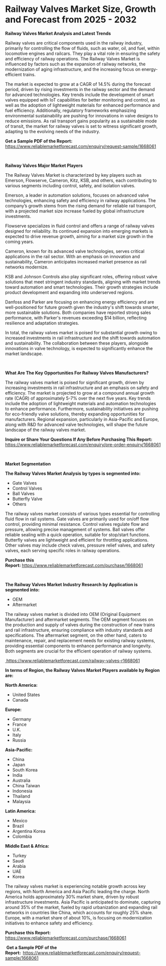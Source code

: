 <p><h1>Railway Valves Market Size, Growth and Forecast from 2025 - 2032</h1></p><p><strong>Railway Valves Market Analysis and Latest Trends</strong></p>
<p><p>Railway valves are critical components used in the railway industry, primarily for controlling the flow of fluids, such as water, oil, and fuel, within locomotive engines and railcars. They play a vital role in ensuring the safety and efficiency of railway operations. The Railway Valves Market is influenced by factors such as the expansion of railway networks, the modernization of aging infrastructure, and the increasing focus on energy-efficient trains.</p><p>The market is expected to grow at a CAGR of 14.5% during the forecast period, driven by rising investments in the railway sector and the demand for advanced technologies. Key trends include the development of smart valves equipped with IoT capabilities for better monitoring and control, as well as the adoption of lightweight materials for enhanced performance and fuel efficiency. Additionally, regulatory frameworks emphasizing environmental sustainability are pushing for innovations in valve designs to reduce emissions. As rail transport gains popularity as a sustainable mode of transit, the market for railway valves is set to witness significant growth, adapting to the evolving needs of the industry.</p></p>
<p><strong>Get a Sample PDF of the Report:&nbsp;</strong> <a href="https://www.reliablemarketforecast.com/enquiry/request-sample/1668061?utm_campaign=3559&utm_medium=2&utm_source=Github&utm_content=ia&utm_term=19042025&utm_id=railway-valves">https://www.reliablemarketforecast.com/enquiry/request-sample/1668061</a></p>
<p>&nbsp;</p>
<p><strong>Railway Valves Major Market Players</strong></p>
<p><p>The Railway Valves Market is characterized by key players such as Emerson, Flowserve, Cameron, Kitz, KSB, and others, each contributing to various segments including control, safety, and isolation valves. </p><p>Emerson, a leader in automation solutions, focuses on advanced valve technologies, enhancing safety and efficiency in railway applications. The company’s growth stems from the rising demand for reliable rail transport, with a projected market size increase fueled by global infrastructure investments.</p><p>Flowserve specializes in fluid control and offers a range of railway valves designed for reliability. Its continued expansion into emerging markets is expected to drive revenue growth, aiming for a market size growth in the coming years.</p><p>Cameron, known for its advanced valve technologies, serves critical applications in the rail sector. With an emphasis on innovation and sustainability, Cameron anticipates increased market presence as rail networks modernize.</p><p>KSB and Johnson Controls also play significant roles, offering robust valve solutions that meet stringent industry standards, aligning with market trends toward automation and smart technologies. Their growth strategies include product development and expanding into underserved regions.</p><p>Danfoss and Parker are focusing on enhancing energy efficiency and are well-positioned for future growth given the industry's shift towards smarter, more sustainable solutions. Both companies have reported strong sales performance, with Parker's revenues exceeding $14 billion, reflecting resilience and adaptation strategies.</p><p>In total, the railway valves market is poised for substantial growth owing to increased investments in rail infrastructure and the shift towards automation and sustainability. The collaboration between these players, alongside innovations in valve technology, is expected to significantly enhance the market landscape.</p></p>
<p>&nbsp;</p>
<p><strong>What Are The Key Opportunities For Railway Valves Manufacturers?</strong></p>
<p><p>The railway valves market is poised for significant growth, driven by increasing investments in rail infrastructure and an emphasis on safety and efficiency. The market is projected to grow at a compound annual growth rate (CAGR) of approximately 5-7% over the next five years. Key trends include the adoption of lightweight materials and automation technologies to enhance performance. Furthermore, sustainability initiatives are pushing for eco-friendly valve solutions, thereby expanding opportunities for manufacturers. Regional expansion, particularly in Asia-Pacific and Europe, along with R&D for advanced valve technologies, will shape the future landscape of the railway valves market.</p></p>
<p><strong>Inquire or Share Your Questions If Any Before Purchasing This Report:</strong> <a href="https://www.reliablemarketforecast.com/enquiry/pre-order-enquiry/1668061?utm_campaign=3559&utm_medium=2&utm_source=Github&utm_content=ia&utm_term=19042025&utm_id=railway-valves">https://www.reliablemarketforecast.com/enquiry/pre-order-enquiry/1668061</a></p>
<p>&nbsp;</p>
<p><strong>Market Segmentation</strong></p>
<p><strong>The Railway Valves Market Analysis by types is segmented into:</strong></p>
<p><ul><li>Gate Valves</li><li>Control Valves</li><li>Ball Valves</li><li>Butterfly Valve</li><li>Others</li></ul></p>
<p><p>The railway valves market consists of various types essential for controlling fluid flow in rail systems. Gate valves are primarily used for on/off flow control, providing minimal resistance. Control valves regulate flow and pressure, allowing precise management of systems. Ball valves offer reliable sealing with a quick operation, suitable for stop/start functions. Butterfly valves are lightweight and efficient for throttling applications. Other valves may include check valves, pressure relief valves, and safety valves, each serving specific roles in railway operations.</p></p>
<p><strong>Purchase this Report:&nbsp;</strong><a href="https://www.reliablemarketforecast.com/purchase/1668061?utm_campaign=3559&utm_medium=2&utm_source=Github&utm_content=ia&utm_term=19042025&utm_id=railway-valves">https://www.reliablemarketforecast.com/purchase/1668061</a></p>
<p>&nbsp;</p>
<p><strong>The Railway Valves Market Industry Research by Application is segmented into:</strong></p>
<p><ul><li>OEM</li><li>Aftermarket</li></ul></p>
<p><p>The railway valves market is divided into OEM (Original Equipment Manufacturer) and aftermarket segments. The OEM segment focuses on the production and supply of valves during the construction of new trains and rail infrastructure, ensuring compliance with industry standards and specifications. The aftermarket segment, on the other hand, caters to maintenance, repair, and replacement needs for existing railway systems, providing essential components to enhance performance and longevity. Both segments are crucial for the efficient operation of railway systems.</p></p>
<p><a href="https://www.reliablemarketforecast.com/railway-valves-r1668061?utm_campaign=3559&utm_medium=2&utm_source=Github&utm_content=ia&utm_term=19042025&utm_id=railway-valves">&nbsp;https://www.reliablemarketforecast.com/railway-valves-r1668061</a></p>
<p><strong>In terms of Region, the Railway Valves Market Players available by Region are:</strong></p>
<p>
    <p> <strong> North America: </strong>
        <ul>
            <li>United States</li>
            <li>Canada</li>
        </ul>
        </p> 
    <p> <strong> Europe: </strong>
        <ul>
            <li>Germany</li>
            <li>France</li>
            <li>U.K.</li>
            <li>Italy</li>
            <li>Russia</li>
        </ul>
        </p> 
    <p> <strong> Asia-Pacific: </strong>
        <ul>
            <li>China</li>
            <li>Japan</li>
            <li>South Korea</li>
            <li>India</li>
            <li>Australia</li>
            <li>China Taiwan</li>
            <li>Indonesia</li>
            <li>Thailand</li>
            <li>Malaysia</li>
        </ul>
        </p> 
    <p> <strong> Latin America: </strong>
        <ul>
            <li>Mexico</li>
            <li>Brazil</li>
            <li>Argentina Korea</li>
            <li>Colombia</li>
        </ul>
        </p> 
    <p> <strong> Middle East & Africa: </strong>
        <ul>
            <li>Turkey</li>
            <li>Saudi</li>
            <li>Arabia</li>
            <li>UAE</li>
            <li>Korea</li>
        </ul>
    </p>
    </p>
<p><p>The railway valves market is experiencing notable growth across key regions, with North America and Asia Pacific leading the charge. North America holds approximately 30% market share, driven by robust infrastructure investments. Asia Pacific is anticipated to dominate, capturing around 35% of the market, fueled by rapid urbanization and expanding rail networks in countries like China, which accounts for roughly 25% share. Europe, with a market share of about 10%, is focusing on modernization initiatives to enhance safety and efficiency.</p></p>
<p><strong>Purchase this Report: </strong><a href="https://www.reliablemarketforecast.com/purchase/1668061?utm_campaign=3559&utm_medium=2&utm_source=Github&utm_content=ia&utm_term=19042025&utm_id=railway-valves">https://www.reliablemarketforecast.com/purchase/1668061</a></p>
<p>&nbsp;<strong>Get a Sample PDF of the Report:&nbsp;&nbsp;</strong><a href="https://www.reliablemarketforecast.com/enquiry/request-sample/1668061?utm_campaign=3559&utm_medium=2&utm_source=Github&utm_content=ia&utm_term=19042025&utm_id=railway-valves">https://www.reliablemarketforecast.com/enquiry/request-sample/1668061</a></p>
<p><strong></strong></p>
<p><p></p><p></p><p></p></p>